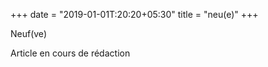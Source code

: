 +++
date = "2019-01-01T:20:20+05:30"
title = "neu(e)"
+++

Neuf(ve)
<!--more-->
Article en cours de rédaction

> 
